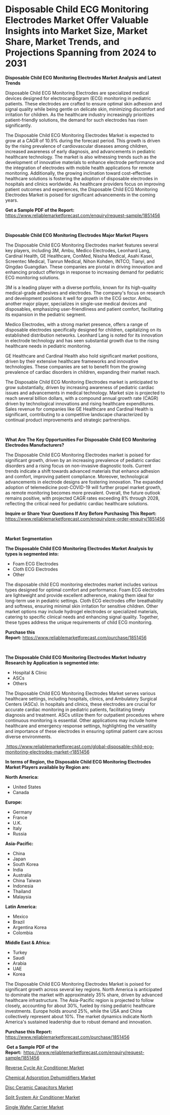 <p><h1>Disposable Child ECG Monitoring Electrodes Market Offer Valuable Insights into Market Size, Market Share, Market Trends, and Projections Spanning from 2024 to 2031</h1></p><p><strong>Disposable Child ECG Monitoring Electrodes Market Analysis and Latest Trends</strong></p>
<p><p>Disposable Child ECG Monitoring Electrodes are specialized medical devices designed for electrocardiogram (ECG) monitoring in pediatric patients. These electrodes are crafted to ensure optimal skin adhesion and signal quality while being gentle on delicate skin, minimizing discomfort and irritation for children. As the healthcare industry increasingly prioritizes patient-friendly solutions, the demand for such electrodes has risen significantly.</p><p>The Disposable Child ECG Monitoring Electrodes Market is expected to grow at a CAGR of 10.9% during the forecast period. This growth is driven by the rising prevalence of cardiovascular diseases among children, increased awareness of early diagnosis, and advancements in pediatric healthcare technology. The market is also witnessing trends such as the development of innovative materials to enhance electrode performance and the integration of electrodes with mobile health applications for remote monitoring. Additionally, the growing inclination toward cost-effective healthcare solutions is fostering the adoption of disposable electrodes in hospitals and clinics worldwide. As healthcare providers focus on improving patient outcomes and experiences, the Disposable Child ECG Monitoring Electrodes Market is poised for significant advancements in the coming years.</p></p>
<p><strong>Get a Sample PDF of the Report:&nbsp;</strong> <a href="https://www.reliablemarketforecast.com/enquiry/request-sample/1851456?utm_campaign=1772&utm_medium=2&utm_source=Github&utm_content=ia&utm_term=18102024&utm_id=disposable-child-ecg-monitoring-electrodes">https://www.reliablemarketforecast.com/enquiry/request-sample/1851456</a></p>
<p>&nbsp;</p>
<p><strong>Disposable Child ECG Monitoring Electrodes Major Market Players</strong></p>
<p><p>The Disposable Child ECG Monitoring Electrodes market features several key players, including 3M, Ambu, Medico Electrodes, Leonhard Lang, Cardinal Health, GE Healthcare, ConMed, Nissha Medical, Asahi Kasei, Screentec Medical, Tianrun Medical, Nihon Kohden, INTCO, Tianyi, and Qingdao Guangdian. These companies are pivotal in driving innovation and enhancing product offerings in response to increasing demand for pediatric ECG monitoring solutions.</p><p>3M is a leading player with a diverse portfolio, known for its high-quality medical-grade adhesives and electrodes. The company's focus on research and development positions it well for growth in the ECG sector. Ambu, another major player, specializes in single-use medical devices and disposables, emphasizing user-friendliness and patient comfort, facilitating its expansion in the pediatric segment.</p><p>Medico Electrodes, with a strong market presence, offers a range of disposable electrodes specifically designed for children, capitalizing on its established distribution networks. Leonhard Lang is noted for its innovation in electrode technology and has seen substantial growth due to the rising healthcare needs in pediatric monitoring.</p><p>GE Healthcare and Cardinal Health also hold significant market positions, driven by their extensive healthcare frameworks and innovative technologies. These companies are set to benefit from the growing prevalence of cardiac disorders in children, expanding their market reach.</p><p>The Disposable Child ECG Monitoring Electrodes market is anticipated to grow substantially, driven by increasing awareness of pediatric cardiac issues and advancements in medical technology. Market size is projected to reach several billion dollars, with a compound annual growth rate (CAGR) driven by technological innovations and rising healthcare expenditures. Sales revenue for companies like GE Healthcare and Cardinal Health is significant, contributing to a competitive landscape characterized by continual product improvements and strategic partnerships.</p></p>
<p>&nbsp;</p>
<p><strong>What Are The Key Opportunities For Disposable Child ECG Monitoring Electrodes Manufacturers?</strong></p>
<p><p>The Disposable Child ECG Monitoring Electrodes market is poised for significant growth, driven by an increasing prevalence of pediatric cardiac disorders and a rising focus on non-invasive diagnostic tools. Current trends indicate a shift towards advanced materials that enhance adhesion and comfort, improving patient compliance. Moreover, technological advancements in electrode designs are fostering innovation. The expanded adoption of telemedicine post-COVID-19 will further propel market growth, as remote monitoring becomes more prevalent. Overall, the future outlook remains positive, with projected CAGR rates exceeding 8% through 2028, reflecting the critical need for pediatric cardiac healthcare solutions.</p></p>
<p><strong>Inquire or Share Your Questions If Any Before Purchasing This Report:</strong> <a href="https://www.reliablemarketforecast.com/enquiry/pre-order-enquiry/1851456?utm_campaign=1772&utm_medium=2&utm_source=Github&utm_content=ia&utm_term=18102024&utm_id=disposable-child-ecg-monitoring-electrodes">https://www.reliablemarketforecast.com/enquiry/pre-order-enquiry/1851456</a></p>
<p>&nbsp;</p>
<p><strong>Market Segmentation</strong></p>
<p><strong>The Disposable Child ECG Monitoring Electrodes Market Analysis by types is segmented into:</strong></p>
<p><ul><li>Foam ECG Electrodes</li><li>Cloth ECG Electrodes</li><li>Other</li></ul></p>
<p><p>The disposable child ECG monitoring electrodes market includes various types designed for optimal comfort and performance. Foam ECG electrodes are lightweight and provide excellent adherence, making them ideal for long-term use in pediatric settings. Cloth ECG electrodes offer breathability and softness, ensuring minimal skin irritation for sensitive children. Other market options may include hydrogel electrodes or specialized materials, catering to specific clinical needs and enhancing signal quality. Together, these types address the unique requirements of child ECG monitoring.</p></p>
<p><strong>Purchase this Report:&nbsp;</strong><a href="https://www.reliablemarketforecast.com/purchase/1851456?utm_campaign=1772&utm_medium=2&utm_source=Github&utm_content=ia&utm_term=18102024&utm_id=disposable-child-ecg-monitoring-electrodes">https://www.reliablemarketforecast.com/purchase/1851456</a></p>
<p>&nbsp;</p>
<p><strong>The Disposable Child ECG Monitoring Electrodes Market Industry Research by Application is segmented into:</strong></p>
<p><ul><li>Hospital & Clinic</li><li>ASCs</li><li>Others</li></ul></p>
<p><p>The Disposable Child ECG Monitoring Electrodes Market serves various healthcare settings, including hospitals, clinics, and Ambulatory Surgical Centers (ASCs). In hospitals and clinics, these electrodes are crucial for accurate cardiac monitoring in pediatric patients, facilitating timely diagnosis and treatment. ASCs utilize them for outpatient procedures where continuous monitoring is essential. Other applications may include home healthcare and emergency response settings, highlighting the versatility and importance of these electrodes in ensuring optimal patient care across diverse environments.</p></p>
<p><a href="https://www.reliablemarketforecast.com/global-disposable-child-ecg-monitoring-electrodes-market-r1851456?utm_campaign=1772&utm_medium=2&utm_source=Github&utm_content=ia&utm_term=18102024&utm_id=disposable-child-ecg-monitoring-electrodes">&nbsp;https://www.reliablemarketforecast.com/global-disposable-child-ecg-monitoring-electrodes-market-r1851456</a></p>
<p><strong>In terms of Region, the Disposable Child ECG Monitoring Electrodes Market Players available by Region are:</strong></p>
<p>
    <p> <strong> North America: </strong>
        <ul>
            <li>United States</li>
            <li>Canada</li>
        </ul>
        </p> 
    <p> <strong> Europe: </strong>
        <ul>
            <li>Germany</li>
            <li>France</li>
            <li>U.K.</li>
            <li>Italy</li>
            <li>Russia</li>
        </ul>
        </p> 
    <p> <strong> Asia-Pacific: </strong>
        <ul>
            <li>China</li>
            <li>Japan</li>
            <li>South Korea</li>
            <li>India</li>
            <li>Australia</li>
            <li>China Taiwan</li>
            <li>Indonesia</li>
            <li>Thailand</li>
            <li>Malaysia</li>
        </ul>
        </p> 
    <p> <strong> Latin America: </strong>
        <ul>
            <li>Mexico</li>
            <li>Brazil</li>
            <li>Argentina Korea</li>
            <li>Colombia</li>
        </ul>
        </p> 
    <p> <strong> Middle East & Africa: </strong>
        <ul>
            <li>Turkey</li>
            <li>Saudi</li>
            <li>Arabia</li>
            <li>UAE</li>
            <li>Korea</li>
        </ul>
    </p>
    </p>
<p><p>The Disposable Child ECG Monitoring Electrodes Market is poised for significant growth across several key regions. North America is anticipated to dominate the market with approximately 35% share, driven by advanced healthcare infrastructure. The Asia-Pacific region is projected to follow closely, accounting for about 30%, fueled by rising pediatric healthcare investments. Europe holds around 25%, while the USA and China collectively represent about 10%. The market dynamics indicate North America's sustained leadership due to robust demand and innovation.</p></p>
<p><strong>Purchase this Report: </strong><a href="https://www.reliablemarketforecast.com/purchase/1851456?utm_campaign=1772&utm_medium=2&utm_source=Github&utm_content=ia&utm_term=18102024&utm_id=disposable-child-ecg-monitoring-electrodes">https://www.reliablemarketforecast.com/purchase/1851456</a></p>
<p>&nbsp;<strong>Get a Sample PDF of the Report:&nbsp;&nbsp;</strong><a href="https://www.reliablemarketforecast.com/enquiry/request-sample/1851456?utm_campaign=1772&utm_medium=2&utm_source=Github&utm_content=ia&utm_term=18102024&utm_id=disposable-child-ecg-monitoring-electrodes">https://www.reliablemarketforecast.com/enquiry/request-sample/1851456</a></p>
<p><strong></strong></p>
<p><p><a href="https://www.linkedin.com/pulse/reverse-cycle-air-conditioner-market-size-share-analysis-dkz2e?utm_campaign=1772&utm_medium=2&utm_source=Github&utm_content=ia&utm_term=18102024&utm_id=disposable-child-ecg-monitoring-electrodes">Reverse Cycle Air Conditioner Market</a></p><p><a href="https://github.com/GraceTurner587/Market-Research-Report-List-1/blob/main/chemical-adsorption-dehumidifiers-market.md?utm_campaign=1772&utm_medium=2&utm_source=Github&utm_content=ia&utm_term=18102024&utm_id=disposable-child-ecg-monitoring-electrodes">Chemical Adsorption Dehumidifiers Market</a></p><p><a href="https://www.linkedin.com/pulse/global-disc-ceramic-capacitors-industry-analysis-share-growth-n2gbf?utm_campaign=1772&utm_medium=2&utm_source=Github&utm_content=ia&utm_term=18102024&utm_id=disposable-child-ecg-monitoring-electrodes">Disc Ceramic Capacitors Market</a></p><p><a href="https://www.linkedin.com/pulse/global-split-system-air-conditioner-industry-research-report-ggrme?utm_campaign=1772&utm_medium=2&utm_source=Github&utm_content=ia&utm_term=18102024&utm_id=disposable-child-ecg-monitoring-electrodes">Split System Air Conditioner Market</a></p><p><a href="https://www.linkedin.com/pulse/single-wafer-carrier-industry-sector-market-dynamics-future-k7jaf?utm_campaign=1772&utm_medium=2&utm_source=Github&utm_content=ia&utm_term=18102024&utm_id=disposable-child-ecg-monitoring-electrodes">Single Wafer Carrier Market</a></p></p>